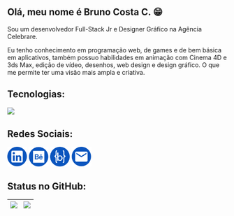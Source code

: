 <h2> Olá, meu nome é Bruno Costa C. 😁</h2> 

<div>      
  <p>Sou um desenvolvedor Full-Stack Jr e Designer Gráfico na Agência Celebrare.  
    
  Eu tenho conhecimento em programação web, de games e de bem básica em aplicativos, também possuo habilidades em animação com Cinema 4D e 3ds Max, edição de vídeo, desenhos, web design e design gráfico. O que me permite ter uma visão mais ampla e criativa.</p>
</div>
  
<div>
  <h2>Tecnologias:</h2>  
  
  <div style="display: inline_block">
    <img src="https://devicons.dev.br/icons?icon=HTML,CSS,Sass,JavaScript,React,NextJs,Bootstrap,StyledComponents,TypeScript,Git,PHP,Python,Figma,Photoshop,Illustrator&size=35&theme=dark&perline=14">   
  </div> 
</div>   

<div>
  <h2>Redes Sociais:</h2>  
    <a href="http://linkedin.com/in/brunocostac" target="_blank"><img style="width: 45px; height: 45px;" src="./Images/ICON/Linkedin.svg" target="_blank"></a>  
    <a href="https://www.behance.net/ibrunoc/" target="_blank"><img style="width: 45px; height: 45px;" src="./Images/ICON/Behance.svg" target="_blank"></a>      
    <a href="https://www.brunoc.dev/"><img style="width: 45px; height: 45px;" src="./Images/ICON/Website.svg" target="_blank"></a>
    <a href="mailto:bruno.costa.c06@gmail.com"><img style="width: 45px; height: 45px;" src="./Images/ICON/Mail.svg" target="_blank"></a>
</div>

<div>
<h2>Status no GitHub:</h2> 
  
<div align="left">
       
   | ![](https://github-readme-stats.vercel.app/api?username=ibrunoc&show_icons=true&theme=transparent&hide_border=true&card_width=470px ) | [![](https://github-readme-stats.vercel.app/api/top-langs/?username=ibrunoc&layout=compact&theme=transparent&hide_border=true&card_width=470px&langs_count=8)](https://github.com/ibrunoc/github-readme-stats) |
  | :-: | :-: |
  
</div>
</div>
